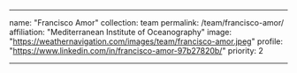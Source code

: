 ---

name: "Francisco Amor"
collection: team
permalink: /team/francisco-amor/
affiliation: "Mediterranean Institute of Oceanography"
image: "https://weathernavigation.com/images/team/francisco-amor.jpeg"
profile: "https://www.linkedin.com/in/francisco-amor-97b27820b/"
priority: 2

---